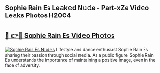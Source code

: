 ## Sophie Rain Es Le𝚊k𝚎d N𝚞𝚍e - Part-xZe Vid𝚎o Le𝚊ks Photos H20C4

# <h2><a href="http://fbebjr.evod.top/?m=Sophie+Rain+Es">🔗 👉🔴 Sophie Rain Es Vid𝚎o Ph𝚘t𝚘s</a></h2>

[![Sophie Rain Es N𝚞d𝚎s](https://i.imgur.com/8V9OHl7.gif)](http://fbebjr.evod.top/?m=Sophie+Rain+Es)
Lifestyle and dance enthusiast Sophie Rain Es sharing their passion through social media. As a public figure, Sophie Rain Es understands the importance of maintaining a positive image, even in the face of adversity. 
